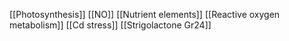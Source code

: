 [[Photosynthesis]]
[[NO]]
[[Nutrient elements]]
[[Reactive oxygen metabolism]]
[[Cd stress]]
[[Strigolactone Gr24]]
